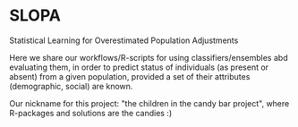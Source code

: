 # SLOPA
Statistical Learning for Overestimated Population Adjustments

Here we share our workflows/R-scripts for using classifiers/ensembles abd evaluating them, in order to predict status of individuals (as present or absent) from a given population, provided a set of their attributes (demographic, social) are known.

Our nickname for this project: "the children in the candy bar project", where R-packages and solutions are the candies :)
